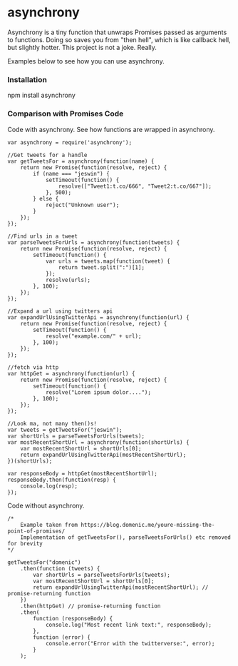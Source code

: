# asynchrony
Asynchrony is a tiny function that unwraps Promises passed as arguments to functions.
Doing so saves you from "then hell", which is like callback hell, but slightly hotter.
This project is not a joke. Really.

Examples below to see how you can use asynchrony.

### Installation

npm install asynchrony

### Comparison with Promises Code

Code with asynchrony. See how functions are wrapped in asynchrony.
```
var asynchrony = require('asynchrony');

//Get tweets for a handle
var getTweetsFor = asynchrony(function(name) {
    return new Promise(function(resolve, reject) {
        if (name === "jeswin") {
            setTimeout(function() {
                resolve(["Tweet1:t.co/666", "Tweet2:t.co/667"]);
            }, 500);
        } else {
            reject("Unknown user");
        }
    });
});

//Find urls in a tweet
var parseTweetsForUrls = asynchrony(function(tweets) {
    return new Promise(function(resolve, reject) {
        setTimeout(function() {
            var urls = tweets.map(function(tweet) {
                return tweet.split(":")[1];
            });
            resolve(urls);
        }, 100);
    });
});

//Expand a url using twitters api
var expandUrlUsingTwitterApi = asynchrony(function(url) {
    return new Promise(function(resolve, reject) {
        setTimeout(function() {
            resolve("example.com/" + url);
        }, 100);
    });
});

//fetch via http
var httpGet = asynchrony(function(url) {
    return new Promise(function(resolve, reject) {
        setTimeout(function() {
            resolve("Lorem ipsum dolor....");
        }, 100);
    });
});

//Look ma, not many then()s!
var tweets = getTweetsFor("jeswin");
var shortUrls = parseTweetsForUrls(tweets);
var mostRecentShortUrl = asynchrony(function(shortUrls) {
    var mostRecentShortUrl = shortUrls[0];
    return expandUrlUsingTwitterApi(mostRecentShortUrl);
})(shortUrls);

var responseBody = httpGet(mostRecentShortUrl);
responseBody.then(function(resp) {
    console.log(resp);
});
```

Code without asynchrony.
```
/*
    Example taken from https://blog.domenic.me/youre-missing-the-point-of-promises/
    Implementation of getTweetsFor(), parseTweetsForUrls() etc removed for brevity
*/

getTweetsFor("domenic")
    .then(function (tweets) {
        var shortUrls = parseTweetsForUrls(tweets);
        var mostRecentShortUrl = shortUrls[0];
        return expandUrlUsingTwitterApi(mostRecentShortUrl); // promise-returning function
    })
    .then(httpGet) // promise-returning function
    .then(
        function (responseBody) {
            console.log("Most recent link text:", responseBody);
        },
        function (error) {
            console.error("Error with the twitterverse:", error);
        }
    );
```
